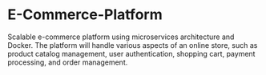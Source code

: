 # E-Commerce-Platform
Scalable e-commerce platform using microservices architecture and Docker. The platform will handle various aspects of an online store, such as product catalog management, user authentication, shopping cart, payment processing, and order management.

